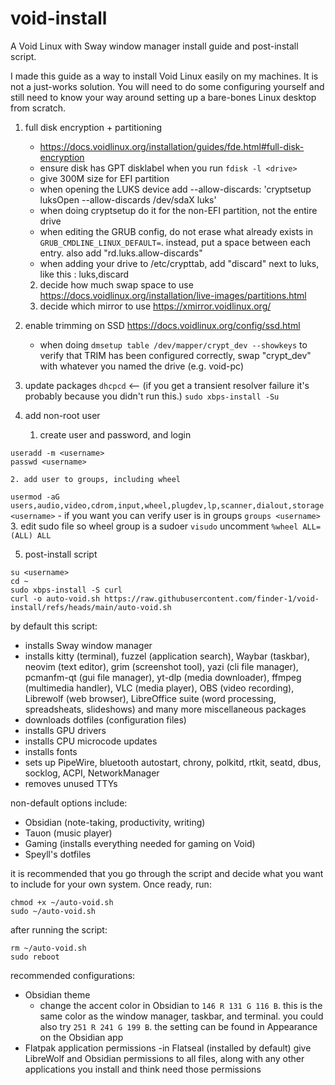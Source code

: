 # void-install
A Void Linux with Sway window manager install guide and post-install script.


I made this guide as a way to install Void Linux easily on my machines. It is not a just-works solution. You will need to do some configuring yourself and still need to know your way around setting up a bare-bones Linux desktop from scratch.



1. full disk encryption + partitioning 
    - https://docs.voidlinux.org/installation/guides/fde.html#full-disk-encryption
    - ensure disk has GPT disklabel when you run `fdisk -l <drive>`
    - give 300M size for EFI partition
    - when opening the LUKS device add --allow-discards: 'cryptsetup luksOpen --allow-discards /dev/sdaX luks'
    - when doing cryptsetup do it for the non-EFI partition, not the entire drive
    - when editing the GRUB config, do not erase what already exists in `GRUB_CMDLINE_LINUX_DEFAULT=`. instead, put a space between each entry. also add "rd.luks.allow-discards"
    - when adding your drive to /etc/crypttab, add "discard" next to luks, like this : luks,discard
    2. decide how much swap space to use
        https://docs.voidlinux.org/installation/live-images/partitions.html
    3. decide which mirror to use
        https://xmirror.voidlinux.org/

2. enable trimming on SSD
    https://docs.voidlinux.org/config/ssd.html
    - when doing `dmsetup table /dev/mapper/crypt_dev --showkeys` to verify that TRIM has been configured correctly, swap "crypt_dev" with whatever you named the drive (e.g. void-pc)

3. update packages
`dhcpcd` <-- (if you get a transient resolver failure it's probably because you didn't run this.)
`sudo xbps-install -Su`

5. add non-root user
    1. create user and password, and login
```
useradd -m <username>
passwd <username>
```

    2. add user to groups, including wheel
`usermod -aG users,audio,video,cdrom,input,wheel,plugdev,lp,scanner,dialout,storage <username>`
	- if you want you can verify user is in groups
	`groups <username>`
    3. edit sudo file so wheel group is a sudoer
        `visudo`
        uncomment `%wheel ALL=(ALL) ALL`


5. post-install script
```
su <username>
cd ~
sudo xbps-install -S curl
curl -o auto-void.sh https://raw.githubusercontent.com/finder-1/void-install/refs/heads/main/auto-void.sh
```

by default this script:
- installs Sway window manager
- installs kitty (terminal), fuzzel (application search), Waybar (taskbar), neovim (text editor), grim (screenshot tool), yazi (cli file manager), pcmanfm-qt (gui file manager), yt-dlp (media downloader), ffmpeg (multimedia handler), VLC (media player), OBS (video recording), Librewolf (web browser), LibreOffice suite (word processing, spreadsheats, slideshows) and many more miscellaneous packages 
- downloads dotfiles (configuration files)
- installs GPU drivers
- installs CPU microcode updates
- installs fonts
- sets up PipeWire, bluetooth autostart, chrony, polkitd, rtkit, seatd, dbus, socklog, ACPI, NetworkManager
- removes unused TTYs
   
non-default options include:
- Obsidian (note-taking, productivity, writing)
- Tauon (music player)
- Gaming (installs everything needed for gaming on Void)
- Speyll's dotfiles

it is recommended that you go through the script and decide what you want to include for your own system. Once ready, run: 
```
chmod +x ~/auto-void.sh
sudo ~/auto-void.sh
```

after running the script:
 ```
rm ~/auto-void.sh
sudo reboot
 ```


recommended configurations:
- Obsidian theme
	- change the accent color in Obsidian to `146 R 131 G 116 B`. this is the same color as the window manager, taskbar, and terminal. you could also try `251 R 241 G 199 B`. the setting can be found in Appearance on the Obsidian app
- Flatpak application permissions
  -in Flatseal (installed by default) give LibreWolf and Obsidian permissions to all files, along with any other applications you install and think need those permissions
